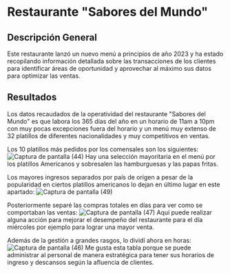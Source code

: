 # Restaurante "Sabores del Mundo"

## Descripción General

Este restaurante lanzó un nuevo menú a principios de año 2023 y ha estado recopilando
información detallada sobre las transacciones de los clientes para identificar áreas de
oportunidad y aprovechar al máximo sus datos para optimizar las ventas.

## Resultados

Los datos recaudados de la operatividad del restaurante "Sabores del Mundo" es que labora los 365 días del año en un horario de 11am a 10pm con muy pocas excepciones fuera del horario y un menú muy extenso de 32 platillos de diferentes nacionalidades y muy competitivos en ventas. 

Los 10 platillos más pedidos por los comensales son los siguientes:
![Captura de pantalla (44)](https://github.com/user-attachments/assets/0dfeb4d1-aab5-493a-8a6e-10887f55aa8d)
Hay una selección mayoritaria en el menú por los platillos Americanos y sobresalen las hamburguesas y las papas fritas.


Los mayores ingresos separados por país de origen a pesar de la popularidad en ciertos platillos americanos lo dejan en último lugar en este apartado:
![Captura de pantalla (49)](https://github.com/user-attachments/assets/adf4715e-ddc4-4b20-a845-02f50660333c)


Posteriormente separé las compras totales en días para ver como se comportaban las ventas:
![Captura de pantalla (47)](https://github.com/user-attachments/assets/4e63b489-430c-44cf-b1a0-a7074537722b)
Aquí puede realizar alguna acción para mejorar el desempeño del restaurante para el día miércoles por ejemplo para lograr una mayor venta.


Además de la gestión a grandes rasgos, lo dividí ahora en horas:
![Captura de pantalla (46)](https://github.com/user-attachments/assets/4046cafb-31a0-41f4-93de-482f9c5bdfcf)
Me gusta esta tabla porque se puede administrar al personal de manera estratégica para tener sus horarios de ingreso y descansos según la afluencia de clientes.
